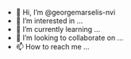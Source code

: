 - 👋 Hi, I’m @georgemarselis-nvi
- 👀 I’m interested in ...
- 🌱 I’m currently learning ...
- 💞️ I’m looking to collaborate on ...
- 📫 How to reach me ...

<!---
georgemarselis-nvi/georgemarselis-nvi is a ✨ special ✨ repository because its `README.md` (this file) appears on your GitHub profile.
You can click the Preview link to take a look at your changes.
--->
